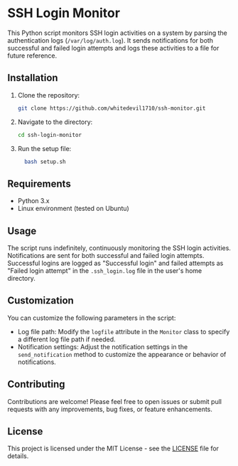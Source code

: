 # SSH Login Monitor

This Python script monitors SSH login activities on a system by parsing the authentication logs (`/var/log/auth.log`). It sends notifications for both successful and failed login attempts and logs these activities to a file for future reference.

## Installation

1. Clone the repository:
   ```bash
   git clone https://github.com/whitedevil1710/ssh-monitor.git
   ```

2. Navigate to the directory:
   ```bash
   cd ssh-login-monitor
   ```

3. Run the setup file:
   ```bash
     bash setup.sh
   ```

## Requirements

- Python 3.x
- Linux environment (tested on Ubuntu)

## Usage

The script runs indefinitely, continuously monitoring the SSH login activities. Notifications are sent for both successful and failed login attempts. Successful logins are logged as "Successful login" and failed attempts as "Failed login attempt" in the `.ssh_login.log` file in the user's home directory.

## Customization

You can customize the following parameters in the script:

- Log file path: Modify the `logfile` attribute in the `Monitor` class to specify a different log file path if needed.
- Notification settings: Adjust the notification settings in the `send_notification` method to customize the appearance or behavior of notifications.

## Contributing

Contributions are welcome! Please feel free to open issues or submit pull requests with any improvements, bug fixes, or feature enhancements.

## License

This project is licensed under the MIT License - see the [LICENSE](LICENSE) file for details.
